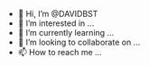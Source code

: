 - 👋 Hi, I’m @DAVIDBST
- 👀 I’m interested in ...
- 🌱 I’m currently learning ...
- 💞️ I’m looking to collaborate on ...
- 📫 How to reach me ...

<!---
DAVIDBST/DAVIDBST is a ✨ special ✨ repository because its `README.md` (this file) appears on your GitHub profile.
You can click the Preview link to take a look at your changes.
--->
